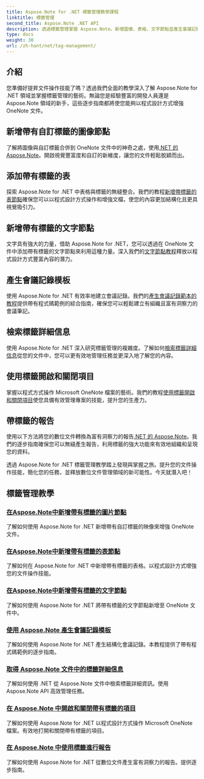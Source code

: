 ```yaml
---
title: Aspose.Note for .NET 標籤管理教學課程
linktitle: 標籤管理
second_title: Aspose.Note .NET API
description: 透過標籤管理掌握 Aspose.Note。新增圖像、表格、文字節點並產生會議記錄。檢索標籤詳細資訊並增強文件操作。
type: docs
weight: 30
url: /zh-hant/net/tag-management/
---
```


## 介紹

您準備好提昇文件操作技能了嗎？透過我們全面的教學深入了解 Aspose.Note for .NET 領域並掌握標籤管理的藝術。無論您是經驗豐富的開發人員還是 Aspose.Note 領域的新手，這些逐步指南都將使您能夠以程式設計方式增強 OneNote 文件。

## 新增帶有自訂標籤的圖像節點
了解將圖像與自訂標籤合併到 OneNote 文件中的神奇之處，使用[.NET 的 Aspose.Note](./add-image-node-tag/)。開啟視覺豐富度和自訂的新維度，讓您的文件輕鬆脫穎而出。

## 添加帶有標籤的表
探索 Aspose.Note for .NET 中表格與標籤的無縫整合。我們的教程[新增帶標籤的表節點](./add-table-node-tag/)確保您可以以程式設計方式操作和增強文檔，使您的內容更加結構化且更具視覺吸引力。

## 新增帶有標籤的文字節點
文字具有強大的力量，借助 Aspose.Note for .NET，您可以透過在 OneNote 文件中添加帶有標籤的文字節點來利用這種力量。深入我們的[文字節點教程](./add-text-node-tag/)釋放以程式設計方式豐富內容的潛力。

## 產生會議記錄模板
使用 Aspose.Note for .NET 有效率地建立會議記錄。我們的[產生會議記錄範本的教程](./generate-template-meeting-notes/)提供帶有程式碼範例的綜合指南，確保您可以輕鬆建立有組織且富有洞察力的會議筆記。

## 檢索標籤詳細信息
使用 Aspose.Note for .NET 深入研究標籤管理的複雜度。了解如何[檢索標籤詳細信息](./get-tag-details/)從您的文件中，您可以更有效地管理任務並更深入地了解您的內容。

## 使用標籤開啟和關閉項目
掌握以程式方式操作 Microsoft OneNote 檔案的藝術。我們的教程[使用標籤開啟和關閉項目](./open-close-projects-tags/)使您具備有效管理專案的技能，提升您的生產力。

## 帶標籤的報告
使用以下方法將您的數位文件轉換為富有洞察力的報告[.NET 的 Aspose.Note](./reporting-tags/)。我們的逐步指南確保您可以無縫產生報告，利用標籤的強大功能來有效地組織和呈現您的資料。

透過 Aspose.Note for .NET 標籤管理教學踏上發現與掌握之旅。提升您的文件操作技能，簡化您的任務，並釋放數位文件管理領域的新可能性。今天就潛入吧！
## 標籤管理教學
### [在Aspose.Note中新增帶有標籤的圖片節點](./add-image-node-tag/)
了解如何使用 Aspose.Note for .NET 新增帶有自訂標籤的映像來增強 OneNote 文件。
### [在Aspose.Note中新增帶有標籤的表節點](./add-table-node-tag/)
了解如何在 Aspose.Note for .NET 中新增帶有標籤的表格。以程式設計方式增強您的文件操作技能。
### [在Aspose.Note中新增帶有標籤的文字節點](./add-text-node-tag/)
了解如何使用 Aspose.Note for .NET 將帶有標籤的文字節點新增至 OneNote 文件中。
### [使用 Aspose.Note 產生會議記錄模板](./generate-template-meeting-notes/)
了解如何使用 Aspose.Note for .NET 產生結構化會議記錄。本教程提供了帶有程式碼範例的逐步指南。
### [取得 Aspose.Note 文件中的標籤詳細信息](./get-tag-details/)
了解如何使用 .NET 從 Aspose.Note 文件中檢索標籤詳細資訊。使用 Aspose.Note API 高效管理任務。
### [在 Aspose.Note 中開啟和關閉帶有標籤的項目](./open-close-projects-tags/)
了解如何使用 Aspose.Note for .NET 以程式設計方式操作 Microsoft OneNote 檔案。有效地打開和關閉帶有標籤的項目。
### [在 Aspose.Note 中使用標籤進行報告](./reporting-tags/)
了解如何使用 Aspose.Note for .NET 從數位文件產生富有洞察力的報告。提供逐步指南。